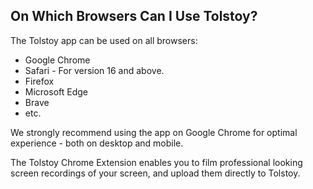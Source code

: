 ## On Which Browsers Can I Use Tolstoy?

The Tolstoy app can be used on all browsers:

- Google Chrome
- Safari - For version 16 and above.
- Firefox
- Microsoft Edge
- Brave
- etc.

We strongly recommend using the app on Google Chrome for optimal experience - both on desktop and mobile.

The Tolstoy Chrome Extension enables you to film professional looking screen recordings of your screen, and upload them directly to Tolstoy.

